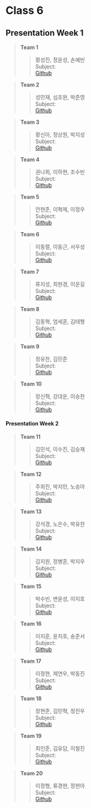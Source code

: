 # Class 6
## Presentation Week 1  
> **Team 1**  
>> 황성진, 정윤성, 손예빈<br>
>> Subject: <br>
>> [Github](, "") <br>

> **Team 2**  
>> 성민재, 심조완, 박준영<br>
>> Subject: <br>
>> [Github](, "") <br>

> **Team 3**  
>> 황신아, 정상원, 박지성<br>
>> Subject: <br>
>> [Github](, "") <br>

> **Team 4**  
>> 권나희, 이하현, 조수빈<br>
>> Subject: <br>
>> [Github](, "") <br>

> **Team 5**  
>> 안현준, 이혁제, 이정우<br>
>> Subject: <br>
>> [Github](, "") <br>

> **Team 6**  
>> 이동렬, 이동근, 서우성<br>
>> Subject: <br>
>> [Github](, "") <br>

> **Team 7**  
>> 류지성, 최현경, 이운길<br>
>> Subject: <br>
>> [Github](, "") <br>

> **Team 8**  
>> 김동혁, 엄세훈, 김태형<br>
>> Subject: <br>
>> [Github](, "") <br>

> **Team 9**  
>> 정유찬, 김민준<br>
>> Subject: <br>
>> [Github](, "") <br>

> **Team 10**  
>> 장신혁, 강대운, 이승찬<br>
>> Subject: <br>
>> [Github](, "") <br>

#### Presentation Week 2  
> **Team 11**  
>> 김민석, 이수진, 김승재<br>
>> Subject: <br>
>> [Github](, "") <br>

> **Team 12**  
>> 주희진, 박지민, 노승아<br>
>> Subject: <br>
>> [Github](, "") <br>

> **Team 13**  
>> 강석경, 노은수, 박유찬<br>
>> Subject: <br>
>> [Github](, "") <br>

> **Team 14**  
>> 김지원, 정병훈, 박지우<br>
>> Subject: <br>
>> [Github](, "") <br>

> **Team 15**  
>> 박수빈, 변윤성, 이지호<br>
>> Subject: <br>
>> [Github](, "") <br>

> **Team 16**  
>> 이지훈, 윤치호, 송준서<br>
>> Subject: <br>
>> [Github](, "") <br>

> **Team 17**  
>> 이정현, 제연우, 박동진<br>
>> Subject: <br>
>> [Github](, "") <br>

> **Team 18**  
>> 장현준, 김민혁, 정진우<br>
>> Subject: <br>
>> [Github](, "") <br>

> **Team 19**  
>> 최인준, 김유담, 이철진<br>
>> Subject: <br>
>> [Github](, "") <br>

> **Team 20**  
>> 이정형, 류경현, 정현아<br>
>> Subject: <br>
>> [Github](, "") <br>
